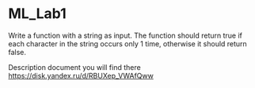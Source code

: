 # ML_Lab1
Write a function with a string as input. The function should return true if each character in the string occurs only 1 time, otherwise it should return false.

Description document you will find there https://disk.yandex.ru/d/RBUXep_VWAfQww

